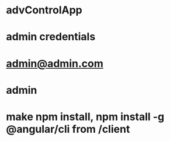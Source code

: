 # advControlApp
# admin credentials
# admin@admin.com
# admin
#
# make npm install, npm install -g @angular/cli from /client
